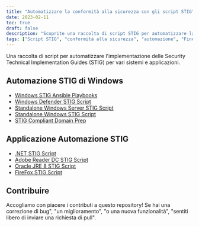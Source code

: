 ```yaml
---
title: "Automatizzare la conformità alla sicurezza con gli script STIG"
date: 2023-02-11
toc: true
draft: false
description: "Scoprite una raccolta di script STIG per automatizzare la conformità alla sicurezza per Windows e per le applicazioni più diffuse, tra cui .NET, Adobe Reader DC e Oracle JRE 8."
tags: ["Script STIG", "conformità alla sicurezza", "automazione", "Finestre", "applicazioni", ".NET", "Adobe Reader DC", "Oracle JRE 8", "FireFox", "Playbook Ansible", "preparazione del dominio", "Windows Defender", "sicurezza informatica", "scripting", "STIG compliance", "gestione della configurazione", "Sicurezza informatica", "gestione delle patch", "amministrazione del sistema"]
---
```



Una raccolta di script per automatizzare l'implementazione delle Security Technical Implementation Guides (STIG) per vari sistemi e applicazioni.

## Automazione STIG di Windows

- [Windows STIG Ansible Playbooks](https://github.com/simeononsecurity/Windows_STIG_Ansible)
- [Windows Defender STIG Script](https://github.com/simeononsecurity/Windows-Defender-STIG-Script)
- [Standalone Windows Server STIG Script](https://github.com/simeononsecurity/Standalone-Windows-Server-STIG-Script)
- [Standalone Windows STIG Script](https://github.com/simeononsecurity/Standalone-Windows-STIG-Script)
- [STIG Compliant Domain Prep](https://github.com/simeononsecurity/STIG-Compliant-Domain-Prep)

## Applicazione Automazione STIG

- [.NET STIG Script](https://github.com/simeononsecurity/.NET-STIG-Script)
- [Adobe Reader DC STIG Script](https://github.com/simeononsecurity/Adobe-Reader-DC-STIG-Script)
- [Oracle JRE 8 STIG Script](https://github.com/simeononsecurity/Oracle-JRE-8-STIG-Script)
- [FireFox STIG Script](https://github.com/simeononsecurity/FireFox-STIG-Script)


## Contribuire

Accogliamo con piacere i contributi a questo repository! Se hai una correzione di bug", "un miglioramento", "o una nuova funzionalità", "sentiti libero di inviare una richiesta di pull".
